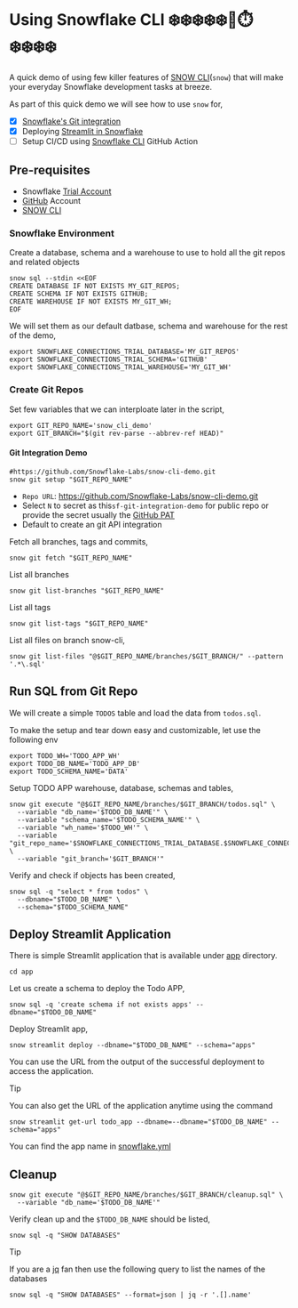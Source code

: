 # Using Snowflake CLI ❄️❄️❄️❄️❄️🐙⏱️❄️❄️❄️❄️

A quick demo of using few killer features of [SNOW CLI](https://docs.snowflake.com/en/developer-guide/snowflake-cli/index)(`snow`) that will make your everyday Snowflake development tasks at breeze.

As part of this quick demo we will see how to use `snow` for,

- [x] [Snowflake's Git integration](https://docs.snowflake.com/en/developer-guide/git/git-setting-up)
- [x] Deploying [Streamlit in Snowflake](https://docs.snowflake.com/en/developer-guide/streamlit/about-streamlit)
- [ ] Setup CI/CD using [Snowflake CLI](https://github.com/Snowflake-Labs/snowflake-cli-action) GitHub Action

## Pre-requisites

- Snowflake [Trial Account](https://signup.snowflake.com/)
- [GitHub](https://github.com) Account
- [SNOW CLI](https://docs.snowflake.com/en/developer-guide/snowflake-cli/index)

### Snowflake Environment

Create a database, schema and a warehouse to use to hold all the git repos and related objects

```shell
snow sql --stdin <<EOF
CREATE DATABASE IF NOT EXISTS MY_GIT_REPOS;
CREATE SCHEMA IF NOT EXISTS GITHUB;
CREATE WAREHOUSE IF NOT EXISTS MY_GIT_WH;
EOF
```

We will set them as our default datbase, schema and warehouse for the rest of the demo,

```shell
export SNOWFLAKE_CONNECTIONS_TRIAL_DATABASE='MY_GIT_REPOS'
export SNOWFLAKE_CONNECTIONS_TRIAL_SCHEMA='GITHUB'
export SNOWFLAKE_CONNECTIONS_TRIAL_WAREHOUSE='MY_GIT_WH'
```

### Create Git Repos

Set few variables that we can interploate later in the script,

```shell
export GIT_REPO_NAME='snow_cli_demo'
export GIT_BRANCH="$(git rev-parse --abbrev-ref HEAD)"
```

#### Git Integration Demo

```shell
#https://github.com/Snowflake-Labs/snow-cli-demo.git
snow git setup "$GIT_REPO_NAME"
```

* `Repo URL`: https://github.com/Snowflake-Labs/snow-cli-demo.git
* Select `N` to secret as this`sf-git-integration-demo` for public repo or provide the secret usually the [GitHub PAT](https://docs.github.com/en/authentication/keeping-your-account-and-data-secure/managing-your-personal-access-tokens)
* Default to create an git API integration

Fetch all branches, tags and commits,

```shell
snow git fetch "$GIT_REPO_NAME"
```

List all branches

```shell
snow git list-branches "$GIT_REPO_NAME"
```

List all tags

```shell
snow git list-tags "$GIT_REPO_NAME"
```

List all files on branch snow-cli,

```shell
snow git list-files "@$GIT_REPO_NAME/branches/$GIT_BRANCH/" --pattern '.*\.sql'
```

## Run SQL from Git Repo

We will create a simple `TODOS` table and load the data from `todos.sql`.

To make the setup and tear down easy and customizable, let use the following env

```shell
export TODO_WH='TODO_APP_WH'
export TODO_DB_NAME='TODO_APP_DB'
export TODO_SCHEMA_NAME='DATA'
```

Setup TODO APP warehouse, database, schemas and tables,

```shell
snow git execute "@$GIT_REPO_NAME/branches/$GIT_BRANCH/todos.sql" \
  --variable "db_name='$TODO_DB_NAME'" \
  --variable "schema_name='$TODO_SCHEMA_NAME'" \
  --variable "wh_name='$TODO_WH'" \
  --variable "git_repo_name='$SNOWFLAKE_CONNECTIONS_TRIAL_DATABASE.$SNOWFLAKE_CONNECTIONS_TRIAL_SCHEMA.$GIT_REPO_NAME'" \
  --variable "git_branch='$GIT_BRANCH'"
```

Verify and check if objects has been created,

```shell
snow sql -q "select * from todos" \
  --dbname="$TODO_DB_NAME" \
  --schema="$TODO_SCHEMA_NAME"
```

## Deploy Streamlit Application

There is simple Streamlit application that is available under [app](./app) directory.

```shell
cd app
```

Let us create a schema to deploy the Todo APP,

```shell
snow sql -q 'create schema if not exists apps' --dbname="$TODO_DB_NAME"
```

Deploy Streamlit app,

```shell
snow streamlit deploy --dbname="$TODO_DB_NAME" --schema="apps"
```

You can use the URL from the output of the successful deployment to access the application.

>[!TIP]
> You can also get the URL of the application anytime using the command
>```shell
> snow streamlit get-url todo_app --dbname=--dbname="$TODO_DB_NAME" --schema="apps"
> ```
> You can find the app name in [snowflake.yml](./app/snowflake.yml)

## Cleanup

```shell
snow git execute "@$GIT_REPO_NAME/branches/$GIT_BRANCH/cleanup.sql" \
  --variable "db_name='$TODO_DB_NAME'"
```

Verify clean up and the `$TODO_DB_NAME` should be listed,

```shell
snow sql -q "SHOW DATABASES"
```

> [!TIP]
> If you are a [jq](https://jqlang.github.io/jq/) fan then use the following query to list the names of the databases
> ```shell
> snow sql -q "SHOW DATABASES" --format=json | jq -r '.[].name'
> ```